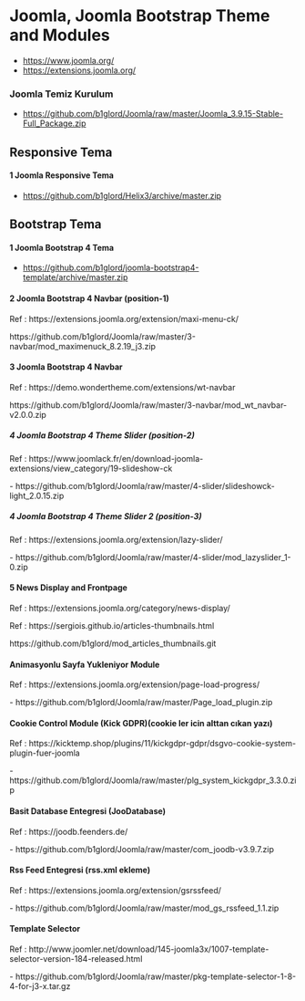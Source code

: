 # Joomla, Joomla Bootstrap Theme and Modules #
- https://www.joomla.org/
- https://extensions.joomla.org/

### Joomla Temiz Kurulum
- https://github.com/b1glord/Joomla/raw/master/Joomla_3.9.15-Stable-Full_Package.zip


## Responsive Tema
#### 1 Joomla Responsive Tema
- https://github.com/b1glord/Helix3/archive/master.zip


## Bootstrap Tema
#### 1 Joomla Bootstrap 4 Tema
- https://github.com/b1glord/joomla-bootstrap4-template/archive/master.zip



#### 2 Joomla Bootstrap 4 Navbar (position-1)
<p> Ref : https://extensions.joomla.org/extension/maxi-menu-ck/ </p>
 https://github.com/b1glord/Joomla/raw/master/3-navbar/mod_maximenuck_8.2.19_j3.zip

#### 3 Joomla Bootstrap 4 Navbar
<p> Ref : https://demo.wondertheme.com/extensions/wt-navbar </p>
 https://github.com/b1glord/Joomla/raw/master/3-navbar/mod_wt_navbar-v2.0.0.zip



##### 4 Joomla Bootstrap 4 Theme Slider (position-2)
<p> Ref : https://www.joomlack.fr/en/download-joomla-extensions/view_category/19-slideshow-ck </p>
 - https://github.com/b1glord/Joomla/raw/master/4-slider/slideshowck-light_2.0.15.zip
 
 ##### 4 Joomla Bootstrap 4 Theme Slider 2 (position-3)
<p> Ref : https://extensions.joomla.org/extension/lazy-slider/   </p>
 - https://github.com/b1glord/Joomla/raw/master/4-slider/mod_lazyslider_1-0.zip



#### 5 News Display and Frontpage
<p> Ref : https://extensions.joomla.org/category/news-display/ </p>
<p> Ref : https://sergiois.github.io/articles-thumbnails.html </p>
https://github.com/b1glord/mod_articles_thumbnails.git



#### Animasyonlu Sayfa Yukleniyor Module
<p> Ref : https://extensions.joomla.org/extension/page-load-progress/ </p>
 - https://github.com/b1glord/Joomla/raw/master/Page_load_plugin.zip

#### Cookie Control Module (Kick GDPR)(cookie ler icin alttan cıkan yazı)
<p> Ref : https://kicktemp.shop/plugins/11/kickgdpr-gdpr/dsgvo-cookie-system-plugin-fuer-joomla </p>
 - https://github.com/b1glord/Joomla/raw/master/plg_system_kickgdpr_3.3.0.zip

#### Basit Database Entegresi (JooDatabase)
<p> Ref : https://joodb.feenders.de/ </p>
 - https://github.com/b1glord/Joomla/raw/master/com_joodb-v3.9.7.zip
 
#### Rss Feed Entegresi (rss.xml ekleme)
<p> Ref : https://extensions.joomla.org/extension/gsrssfeed/ </p>
- https://github.com/b1glord/Joomla/raw/master/mod_gs_rssfeed_1.1.zip

#### Template Selector 
<p> Ref : http://www.joomler.net/download/145-joomla3x/1007-template-selector-version-184-released.html </p>
- https://github.com/b1glord/Joomla/raw/master/pkg-template-selector-1-8-4-for-j3-x.tar.gz

